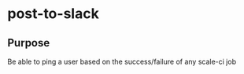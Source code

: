 # post-to-slack


## Purpose

Be able to ping a user based on the success/failure of any scale-ci job 
